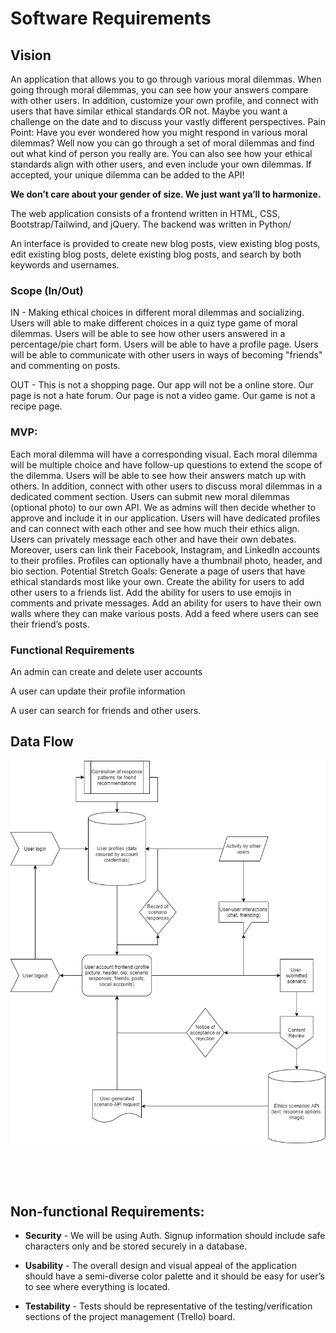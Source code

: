 # Software Requirements

## Vision
An application that allows you to go through various moral dilemmas. When going through moral dilemmas, you can see how your answers compare with other users. In addition, customize your own profile, and connect with users that have similar ethical standards OR not. Maybe you want a challenge on the date and to discuss your vastly different perspectives.
Pain Point: Have you ever wondered how you might respond in various moral dilemmas? Well now you can go through a set of moral dilemmas and find out what kind of person you really are. You can also see how your ethical standards align with other users, and even include your own dilemmas. If accepted, your unique dilemma can be added to the API! 

**We don’t care about your gender of size. We just want ya’ll to harmonize.**


The web application consists of a frontend written in HTML, CSS,
Bootstrap/Tailwind, and jQuery. The backend was written in Python/

An interface is provided to create new blog
posts, view existing blog posts, edit existing blog posts, delete existing
blog posts, and search by both keywords and usernames.


### Scope (In/Out)
IN - Making ethical choices in different moral dilemmas and socializing.
Users will able to make different choices in a quiz type game of moral dilemmas. Users will be able to see how other users answered in a percentage/pie chart form. Users will be able to have a profile page. Users will be able to communicate with other users in ways of becoming "friends" and commenting on posts.

OUT - This is not a shopping page.
Our app will not be a online store. Our page is not a hate forum. Our page is not a video game. Our game is not a recipe page.

### **MVP:**
Each moral dilemma will have a corresponding visual. Each moral dilemma will be multiple choice and have follow-up questions to extend the scope of the dilemma. Users will be able to see how their answers match up with others.
In addition, connect with other users to discuss moral dilemmas in a dedicated comment section. Users can submit new moral dilemmas (optional photo) to our own API. We as admins will then decide whether to approve and include it in our application.
Users will have dedicated profiles and can connect with each other and see how much their ethics align. Users can privately message each other and have their own debates. Moreover, users can link their Facebook, Instagram, and LinkedIn accounts to their profiles. Profiles can optionally have a thumbnail photo, header, and bio section.
Potential Stretch Goals:
Generate a page of users that have ethical standards most like your own.
Create the ability for users to add other users to a friends list.
Add the ability for users to use emojis in comments and private messages.
Add an ability for users to have their own walls where they can make various posts.
Add a feed where users can see their friend’s posts.

### Functional Requirements
An admin can create and delete user accounts

A user can update their profile information

A user can search for friends and other users.

## Data Flow



![dataflow](assets/ethical-domain-model.png)

<br>
<br>
<br>

## Non-functional Requirements:

- **Security** - We will be using Auth. Signup information should include safe characters only and be stored securely in a database.

- **Usability** - The overall design and visual appeal of the application should have a semi-diverse color palette and it should be easy for user’s to see where everything is located.

- **Testability** - Tests should be representative of the testing/verification sections of the project management (Trello) board.
